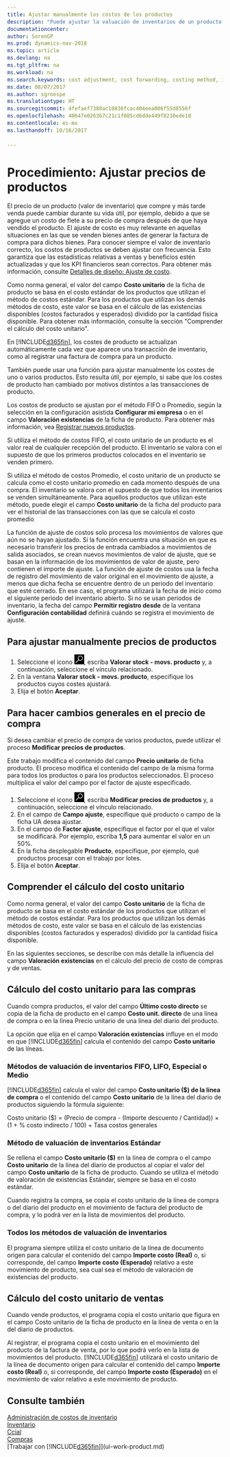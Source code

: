 ```yaml
---
title: Ajustar manualmente los costos de los productos
description: "Puede ajustar la valuación de inventarios de un producto utilizando los métodos de costos FIFO o Promedio, por ejemplo, cuando los costos de producto cambian por motivos distintos de las transacciones."
documentationcenter: 
author: SorenGP
ms.prod: dynamics-nav-2018
ms.topic: article
ms.devlang: na
ms.tgt_pltfrm: na
ms.workload: na
ms.search.keywords: cost adjustment, cost forwarding, costing method, inventory valuation, costing
ms.date: 08/07/2017
ms.author: sgroespe
ms.translationtype: HT
ms.sourcegitcommit: 4fefaef7380ac10836fcac404eea006f55d8556f
ms.openlocfilehash: 40647e0263b7c21c1f085cd6dde449f8210ede10
ms.contentlocale: es-mx
ms.lasthandoff: 10/16/2017

---
```

# <a name="how-to-adjust-item-costs"></a>Procedimiento: Ajustar precios de productos
El precio de un producto (valor de inventario) que compre y más tarde venda puede cambiar durante su vida útil, por ejemplo, debido a que se agregue un costo de flete a su precio de compra después de que haya vendido el producto. El ajuste de costo es muy relevante en aquellas situaciones en las que se venden bienes antes de generar la factura de compra para dichos bienes. Para conocer siempre el valor de inventario correcto, los costos de productos se deben ajustar con frecuencia. Esto garantiza que las estadísticas relativas a ventas y beneficios estén actualizadas y que los KPI financieros sean correctos. Para obtener más información, consulte [Detalles de diseño: Ajuste de costo](design-details-cost-adjustment.md).

Como norma general, el valor del campo **Costo unitario** de la ficha de producto se basa en el costo estándar de los productos que utilizan el método de costos estándar. Para los productos que utilizan los demás métodos de costo, este valor se basa en el cálculo de las existencias disponibles (costos facturados y esperados) dividido por la cantidad física disponible. Para obtener más información, consulte la sección "Comprender el cálculo del costo unitario".

En [!INCLUDE[d365fin](includes/d365fin_md.md)], los costes de producto se actualizan automáticamente cada vez que aparece una transacción de inventario, como al registrar una factura de compra para un producto.

También puede usar una función para ajustar manualmente los costes de uno o varios productos. Esto resulta útil, por ejemplo, si sabe que los costes de producto han cambiado por motivos distintos a las transacciones de producto.

Los costos de producto se ajustan por el método FIFO o Promedio, según la selección en la configuración asistida **Configurar mi empresa** o en el campo **Valoración existencias** de la ficha de producto. Para obtener más información, vea [Registrar nuevos productos](inventory-how-register-new-items.md).  

Si utiliza el método de costos FIFO, el costo unitario de un producto es el valor real de cualquier recepción del producto. El inventario se valora con el supuesto de que los primeros productos colocados en el inventario se venden primero.

Si utiliza el método de costos Promedio, el costo unitario de un producto se calcula como el costo unitario promedio en cada momento después de una compra. El inventario se valora con el supuesto de que todos los inventarios se venden simultáneamente. Para aquellos productos que utilizan este método, puede elegir el campo **Costo unitario** de la ficha del producto para ver el historial de las transacciones con las que se calcula el costo promedio

La función de ajuste de costos solo procesa los movimientos de valores que aún no se hayan ajustado. Si la función encuentra una situación en que es necesario transferir los precios de entrada cambiados a movimientos de salida asociados, se crean nuevos movimientos de valor de ajuste, que se basan en la información de los movimientos de valor de ajuste, pero contienen el importe de ajuste. La función de ajuste de costos usa la fecha de registro del movimiento de valor original en el movimiento de ajuste, a menos que dicha fecha se encuentre dentro de un periodo del inventario que esté cerrado. En ese caso, el programa utilizará la fecha de inicio como el siguiente periodo del inventario abierto. Si no se usan periodos de inventario, la fecha del campo **Permitir registro desde** de la ventana **Configuración contabilidad** definirá cuándo se registra el movimiento de ajuste.

## <a name="to-adjust-item-costs-manually"></a>Para ajustar manualmente precios de productos
1. Seleccione el icono ![Buscar página o informe](media/ui-search/search_small.png "icono Buscar página o informe"), escriba **Valorar stock - movs. producto** y, a continuación, seleccione el vínculo relacionado.
2. En la ventana **Valorar stock - movs. producto**, especifique los productos cuyos costes ajustará.
3. Elija el botón **Aceptar**.

## <a name="to-make-general-changes-in-the-direct-unit-cost"></a>Para hacer cambios generales en el precio de compra
Si desea cambiar el precio de compra de varios productos, puede utilizar el proceso **Modificar precios de productos**.  

 Este trabajo modifica el contenido del campo **Precio unitario** de ficha producto. El proceso modifica el contenido del campo de la misma forma para todos los productos o para los productos seleccionados. El proceso multiplica el valor del campo por el factor de ajuste especificado.  

1. Seleccione el icono ![Buscar página o informe](media/ui-search/search_small.png "icono Buscar página o informe"), escriba **Modificar precios de productos** y, a continuación, seleccione el vínculo relacionado.  
2. En el campo de **Campo ajuste**, especifique qué producto o campo de la ficha UA desea ajustar.  
3. En el campo de **Factor ajuste**, especifique el factor por el que el valor se modificará. Por ejemplo, escriba **1,5** para aumentar el valor en un 50%.  
4. En la ficha desplegable **Producto**, especifique, por ejemplo, qué productos procesar con el trabajo por lotes.  
5. Elija el botón **Aceptar**.  

## <a name="understanding-unit-cost-calculation"></a>Comprender el cálculo del costo unitario
Como norma general, el valor del campo **Costo unitario** de la ficha de producto se basa en el costo estándar de los productos que utilizan el método de costos estándar. Para los productos que utilizan los demás métodos de costo, este valor se basa en el cálculo de las existencias disponibles (costos facturados y esperados) dividido por la cantidad física disponible.  

 En las siguientes secciones, se describe con más detalle la influencia del campo **Valoración existencias** en el cálculo del precio de costo de compras y de ventas.  

## <a name="unit-cost-calculation-for-purchases"></a>Cálculo del costo unitario para las compras  
 Cuando compra productos, el valor del campo **Último costo directo** se copia de la ficha de producto en el campo **Costo unit. directo** de una línea de compra o en la línea Precio unitario de una línea del diario del producto.  

 La opción que elija en el campo **Valoración existencias** influye en el modo en que [!INCLUDE[d365fin](includes/d365fin_md.md)] calcula el contenido del campo **Costo unitario** de las líneas.  

### <a name="costing-method-fifo-lifo-specific-or-average"></a>Métodos de valuación de inventarios FIFO, LIFO, Especial o Medio  
 [!INCLUDE[d365fin](includes/d365fin_md.md)] calcula el valor del campo **Costo unitario ($) de la línea de compra** o el contenido del campo **Costo unitario** de la línea del diario de productos siguiendo la fórmula siguiente:  

 Costo unitario ($) = (Precio de compra - (Importe descuento / Cantidad)) × (1 + % costo indirecto / 100) + Tasa costos generales  

### <a name="costing-method-standard"></a>Método de valuación de inventarios Estándar  
 Se rellena el campo **Costo unitario ($)** en la línea de compra o el campo **Costo unitario** de la línea del diario de productos al copiar el valor del campo **Costo unitario** de la ficha de producto. Cuando se utiliza el método de valoración de existencias Estándar, siempre se basa en el costo estándar.  

 Cuando registra la compra, se copia el costo unitario de la línea de compra o del diario del producto en el movimiento de factura del producto de compra, y lo podrá ver en la lista de movimientos del producto.  

### <a name="all-costing-methods"></a>Todos los métodos de valuación de inventarios  
 El programa siempre utiliza el costo unitario de la línea de documento origen para calcular el contenido del campo **Importe costo (Real)** o, si corresponde, del campo **Importe costo (Esperado)** relativo a este movimiento de producto, sea cual sea el método de valoración de existencias del producto.  

## <a name="unit-cost-calculation-for-sales"></a>Cálculo del costo unitario de ventas  
 Cuando vende productos, el programa copia el costo unitario que figura en el campo Costo unitario de la ficha de producto en la línea de venta o en la del diario de productos.  

 Al registrar, el programa copia el costo unitario en el movimiento del producto de la factura de venta, por lo que podrá verlo en la lista de movimientos del producto. [!INCLUDE[d365fin](includes/d365fin_md.md)] utilizará el costo unitario de la línea de documento origen para calcular el contenido del campo **Importe costo (Real)** o, si corresponde, del campo **Importe costo (Esperado)** en el movimiento de valor relativo a este movimiento de producto.  

## <a name="see-also"></a>Consulte también
[Administración de costos de inventario](finance-manage-inventory-costs.md)  
[Inventario](inventory-manage-inventory.md)  
[Ccial](sales-manage-sales.md)  
[Compras](purchasing-manage-purchasing.md)  
[Trabajar con [!INCLUDE[d365fin](includes/d365fin_md.md)]](ui-work-product.md)

